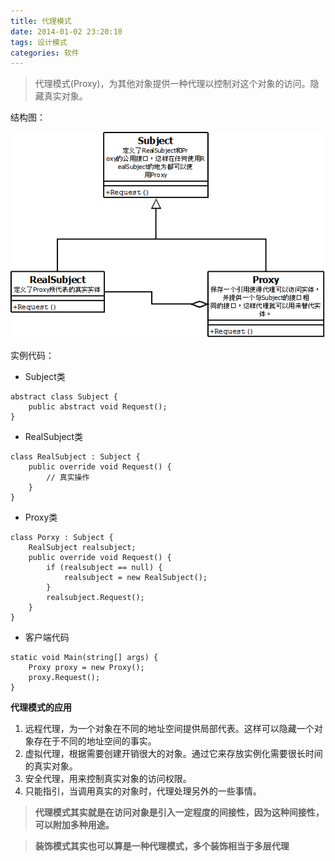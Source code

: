 ```yaml
---
title: 代理模式
date: 2014-01-02 23:20:10
tags: 设计模式
categories: 软件
---
```


>代理模式(Proxy)，为其他对象提供一种代理以控制对这个对象的访问。隐藏真实对象。

结构图：

![Image Title](/images/2014-01-03/proxy_mode.png)

实例代码：

* Subject类
```
abstract class Subject {
    public abstract void Request();
}
```

* RealSubject类
```
class RealSubject : Subject {
    public override void Request() {
        // 真实操作
    }
}
```

* Proxy类
```
class Porxy : Subject {
    RealSubject realsubject;
    public override void Request() {
        if (realsubject == null) {
            realsubject = new RealSubject();
        }
        realsubject.Request();
    }
}
```

* 客户端代码
```
static void Main(string[] args) {
    Proxy proxy = new Proxy();
    proxy.Request();
}
```


**代理模式的应用**

1. 远程代理，为一个对象在不同的地址空间提供局部代表。这样可以隐藏一个对象存在于不同的地址空间的事实。
2. 虚拟代理，根据需要创建开销很大的对象。通过它来存放实例化需要很长时间的真实对象。
3. 安全代理，用来控制真实对象的访问权限。
4. 只能指引，当调用真实的对象时，代理处理另外的一些事情。

>**代理模式其实就是在访问对象是引入一定程度的间接性，因为这种间接性，可以附加多种用途。**

>**装饰模式其实也可以算是一种代理模式，多个装饰相当于多层代理**